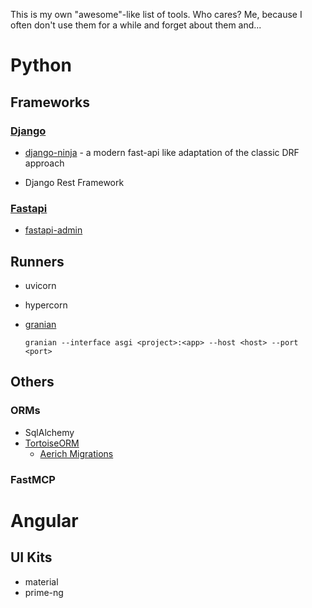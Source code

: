 This is my own "awesome"-like list of tools. Who cares? Me, because I often don't use them for a while and forget about them and...

# Python
## Frameworks
### [Django](https://www.djangoproject.com/)
* [django-ninja](https://django-ninja.dev/) - a modern fast-api like adaptation of the classic DRF approach

* Django Rest Framework

### [Fastapi](https://github.com/fastapi/fastapi)
* [fastapi-admin](https://fastapi-admin-docs.long2ice.io/)

## Runners
* uvicorn
* hypercorn
* [granian](https://github.com/emmett-framework/granian)
  
      granian --interface asgi <project>:<app> --host <host> --port <port>

## Others
### ORMs
* SqlAlchemy
* [TortoiseORM](https://github.com/tortoise/tortoise-orm/)
  * [Aerich Migrations](https://github.com/tortoise/aerich)
### FastMCP

# Angular

## UI Kits
* material
* prime-ng

